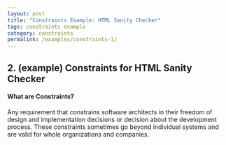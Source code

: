```yaml
---
layout: post
title: "Constraints Example: HTML Sanity Checker"
tags: constraints example 
category: constraints
permalink: /examples/constraints-1/
---
```


## 2. (example) Constraints for HTML Sanity Checker

<div class="arc42-example" markdown="1">

#### What are Constraints?

Any requirement that constrains software architects in their freedom of design and implementation decisions or decision about the development process. These constraints sometimes go beyond individual systems and are valid for whole organizations and companies.

</div>

